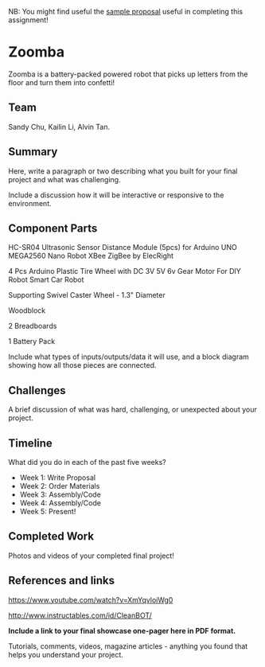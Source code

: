 

NB: You might find useful the [sample proposal](http://github.com/zamfi/ucb-jacobs-creative-programming-electronics-spring-2018/blob/master/hw/sample-proposal.md) useful in completing this assignment!

# Zoomba

Zoomba is a battery-packed powered robot that picks up letters from the floor and turn them into confetti!

## Team

Sandy Chu, Kailin Li, Alvin Tan. 

## Summary

Here, write a paragraph or two describing what you built for your final project and what was challenging. 

Include a discussion how it will be interactive or responsive to the environment.

## Component Parts

HC-SR04 Ultrasonic Sensor Distance Module (5pcs) for Arduino UNO MEGA2560 Nano Robot XBee ZigBee by ElecRight

4 Pcs Arduino Plastic Tire Wheel with DC 3V 5V 6v Gear Motor For DIY Robot Smart Car Robot

Supporting Swivel Caster Wheel - 1.3" Diameter

Woodblock

2 Breadboards

1 Battery Pack

Include what types of inputs/outputs/data it will use, and a block diagram showing how all those pieces are connected.

## Challenges

A brief discussion of what was hard, challenging, or unexpected about your project.

## Timeline

What did you do in each of the past five weeks?

- Week 1: Write Proposal
- Week 2: Order Materials
- Week 3: Assembly/Code
- Week 4: Assembly/Code
- Week 5: Present!

## Completed Work

Photos and videos of your completed final project!

## References and links

https://www.youtube.com/watch?v=XmYqvloiWg0

http://www.instructables.com/id/CleanBOT/

**Include a link to your final showcase one-pager here in PDF format.**

Tutorials, comments, videos, magazine articles - anything you found that helps you understand your project.
